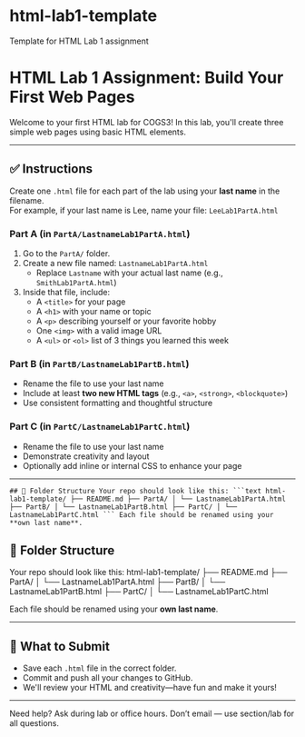 # html-lab1-template
Template for HTML Lab 1 assignment 

# HTML Lab 1 Assignment: Build Your First Web Pages

Welcome to your first HTML lab for COGS3! In this lab, you'll create three simple web pages using basic HTML elements.

---

## ✅ Instructions

Create one `.html` file for each part of the lab using your **last name** in the filename.  
For example, if your last name is Lee, name your file: `LeeLab1PartA.html`

### Part A (in `PartA/LastnameLab1PartA.html`)
1. Go to the `PartA/` folder.
2. Create a new file named: `LastnameLab1PartA.html`
   - Replace `Lastname` with your actual last name (e.g., `SmithLab1PartA.html`)
3. Inside that file, include:
   - A `<title>` for your page
   - A `<h1>` with your name or topic
   - A `<p>` describing yourself or your favorite hobby
   - One `<img>` with a valid image URL
   - A `<ul>` or `<ol>` list of 3 things you learned this week

### Part B (in `PartB/LastnameLab1PartB.html`)
- Rename the file to use your last name
- Include at least **two new HTML tags** (e.g., `<a>`, `<strong>`, `<blockquote>`)
- Use consistent formatting and thoughtful structure

### Part C (in `PartC/LastnameLab1PartC.html`)
- Rename the file to use your last name
- Demonstrate creativity and layout
- Optionally add inline or internal CSS to enhance your page

---
<pre><code>## 📁 Folder Structure Your repo should look like this: ```text html-lab1-template/ ├── README.md ├── PartA/ │ └── LastnameLab1PartA.html ├── PartB/ │ └── LastnameLab1PartB.html ├── PartC/ │ └── LastnameLab1PartC.html ``` Each file should be renamed using your **own last name**. </code></pre>
## 📁 Folder Structure

Your repo should look like this:
html-lab1-template/
├── README.md
├── PartA/
│ └── LastnameLab1PartA.html
├── PartB/
│ └── LastnameLab1PartB.html
├── PartC/
│ └── LastnameLab1PartC.html


Each file should be renamed using your **own last name**.

---

## 🚀 What to Submit

- Save each `.html` file in the correct folder.
- Commit and push all your changes to GitHub.
- We'll review your HTML and creativity—have fun and make it yours!

---

Need help? Ask during lab or office hours. Don’t email — use section/lab for all questions.
